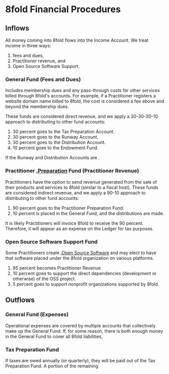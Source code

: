 # 8fold Financial Procedures

## Inflows

All money coming into 8fold flows into the Income Account. We treat income in three ways:

1. fees and dues,
2. Practitioner revenue, and
3. Open Source Software Support.

### General Fund (Fees and Dues)

Includes membership dues and any pass-through costs for other services billed through 8fold's accounts. For example, if a Practitioner registers a website domain name billed to 8fold, the cost is considered a fee above and beyond the membership dues.

These funds are considered direct revenue, and we apply a 30-30-30-10 approach to distributing to other fund accounts:

1. 30 percent goes to the Tax Preparation Account.
2. 30 percent goes to the Runway Account.
3. 30 percent goes to the Distribution Account.
4. 10 percent goes to the Endowment Fund.

If the Runway and Distribution Accounts are .

### Practitioner [.Preparation](Prep.) Fund (Practitioner Revenue)

Practitioners have the option to send revenue generated from the sale of their products and services to 8fold (similar to a fiscal host). These funds are considered indirect revenue, and we apply a 90-10 approach to distributing to other fund accounts:

1. 90 percent goes to the Practitioner Preparation Fund.
2. 10 percent is placed in the General Fund, and the distributions are made.

It is likely Practitioners will invoice 8fold to receive the 90 percent. Therefore, it will appear as an expense on the Ledger for tax purposes.

### Open Source Software Support Fund

Some Practitioners create [.Open Source Software](OSS) and may elect to have that software placed under the 8fold organization on various platforms.

1. 85 percent becomes Practitioner Revenue
2. 10 percent goes to support the direct dependencies (development or otherwise) of the OSS project.
3. 5 percent goes to support nonprofit organizations supported by 8fold.

## Outflows

### General Fund (Expenses)

Operational expenses are covered by multiple accounts that collectively make up the General Fund. If, for some reason, there is both enough money in the General Fund to cover all 8fold liabilities, 

### Tax Preparation Fund

If taxes are owed annually (or quarterly), they will be paid out of the Tax Preparation Fund. A portion of the remaining 